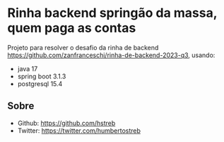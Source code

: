 # Rinha backend springão da massa, quem paga as contas 

Projeto para resolver o desafio da rinha de backend https://github.com/zanfranceschi/rinha-de-backend-2023-q3, usando:

- java 17
- spring boot 3.1.3
- postgresql 15.4

## Sobre

- Github: https://github.com/hstreb
- Twitter: https://twitter.com/humbertostreb
